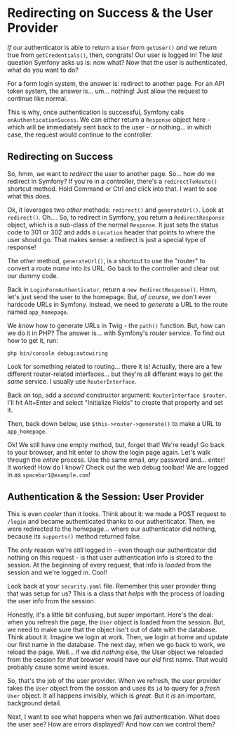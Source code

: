 # Redirecting on Success & the User Provider

*If* our authenticator is able to return a `User` from `getUser()` *and* we return
true from `getCredentials()`, then, congrats! Our user is logged in! The *last*
question Symfony asks us is: now what? Now that the user is authenticated, what
do you want to do?

For a form login system, the answer is: redirect to another page. For an API
token system, the answer is... um... nothing! Just allow the request to continue
like normal.

This is why, once authentication is successful, Symfony calls `onAuthenticationSucess`.
We can either return a `Response` object here - which will be immediately sent back
to the user - *or* nothing... in which case, the request would continue to the
controller.

## Redirecting on Success

So, hmm, *we* want to *redirect* the user to another page. So... how do we
redirect in Symfony? If you're in a controller, there's a `redirectToRoute()`
shortcut method. Hold Command or Ctrl and click into that. I want to see what
this does.

Ok, it leverages two *other* methods: `redirect()` and `generateUrl()`. Look at
`redirect()`. Oh.... So, to redirect in Symfony, you return a `RedirectResponse`
object, which is a sub-class of the normal `Response`. It just sets the status
code to 301 or 302 and adds a `Location` header that points to where the user should
go. That makes sense: a redirect is just a special type of response!

The *other* method, `generateUrl()`, is a shortcut to use the "router" to convert
a route *name* into its URL. Go back to the controller and clear out our dummy
code.

Back in `LoginFormAuthenticator`, return a `new RedirectResponse()`. Hmm, let's
just send the user to the homepage. But, *of course*, we don't ever hardcode
URLs in Symfony. Instead, we need to *generate* a URL to the route named
`app_homepage`.

We *know* how to generate URLs in Twig - the `path()` function. But, how can we
do it in PHP? The answer is... with Symfony's *router* service. To find out how
to get it, run:

```terminal
php bin/console debug:autowiring
```

Look for something related to routing... there it is! Actually, there are a few
different router-related interfaces... but they're all different ways to get the
*same* service. I usually use `RouterInterface`.

Back on top, add a *second* constructor argument: `RouterInterface $router`.
I'll hit Alt+Enter and select "Initialize Fields" to create that property and
set it.

Then, back down below, use `$this->router->generate()` to make a URL to `app_homepage`.

Ok! We still have one empty method, but, forget that! We're ready! Go back to your
browser, and hit enter to show the login page again. Let's walk through the *entire*
process. Use the same email, *any* password and... enter! It worked! How do I
know? Check out the web debug toolbar! We are logged in as `spacebar1@example.com`!

## Authentication & the Session: User Provider

This is even *cooler* than it looks. Think about it: we made a POST request
to `/login` and became authenticated thanks to our authenticator. Then, we were
redirected to the homepage... where our authenticator did nothing, because its
`supports()` method returned false.

The *only* reason we're *still* logged in - even though our authenticator did nothing
on this request - is that user authentication info is stored to the session. At
the beginning of every request, that info is *loaded* from the session and we're
logged in. Cool!

Look back at your `security.yaml` file. Remember this user provider thing that was
setup for us? This is a class that *helps* with the process of loading the user
info from the session.

Honestly, it's a little bit confusing, but super important. Here's the deal: when
you refresh the page, the `User` object is loaded from the session. But, we need
to make sure that the object isn't out of date with the database. Think about it.
Imagine we login at work. Then, we login at home and update our first name in the
database. The next day, when we go back to work, we reload the page. Well... if we
did *nothing* else, the User object we reloaded from the session for *that* browser
would have our *old* first name. That would probably cause some weird issues.

So, that's the job of the user provider. When we refresh, the user provider takes
the `User` object from the session and uses its `id` to query for a *fresh* `User`
object. It all happens invisibly, which is *great*. But it *is* an important,
background detail.

Next, I want to see what happens when we *fail* authentication. What does the user
see? How are errors displayed? And how can we control them?
